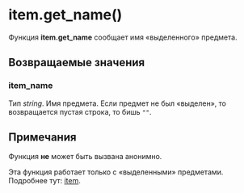 # item.get_name()
Функция **item.get_name** сообщает имя &laquo;выделенного&raquo; предмета.

## Возвращаемые значения
### item_name
Тип *string*. Имя предмета. Если предмет не был &laquo;выделен&raquo;, то возвращается пустая строка, то бишь `""`.

## Примечания
Функция **не** может быть вызвана анонимно.

Эта функция работает только с &laquo;выделенными&raquo; предметами. Подробнее тут: [item](../item).
